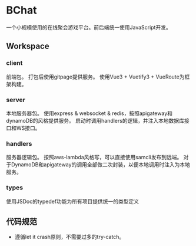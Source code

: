 # BChat
一个小规模使用的在线聚会游戏平台。前后端统一使用JavaScript开发。

## Workspace
### client
前端包。
打包后使用gitpage提供服务。
使用Vue3 + Vuetify3 + VueRoute为框架构建。

### server
本地服务器包。
使用express & websocket & redis，按照apigateway和dynamoDB的风格提供服务。
启动时调用handlers的逻辑，并注入本地数据库接口和WS接口。

### handlers
服务器逻辑包。
按照aws-lambda风格写，可以直接使用samcli发布到远端。
对于DynamoDB和apigateway的调用全部做二次封装，以便本地调用时注入为本地服务。

### types
使用JSDoc的typedef功能为所有项目提供统一的类型定义

## 代码规范
- 遵循let it crash原则，不需要过多的try-catch。
